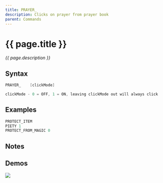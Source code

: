 ```yaml
---
title: PRAYER_
description: Clicks on prayer from prayer book
parent: Commands
---
```


# {{ page.title }}

_{{ page.description }}_

## Syntax

```java
PRAYER_    [clickMode] 

clickMode - 0 = OFF, 1 = ON, leaving clickMode out will always click

```

## Examples

```java
PROTECT_ITEM
PIETY 1
PROTECT_FROM_MAGIC 0
```

## Notes


## Demos

![](https://i.imgur.com/tBxI1AB.gif)

